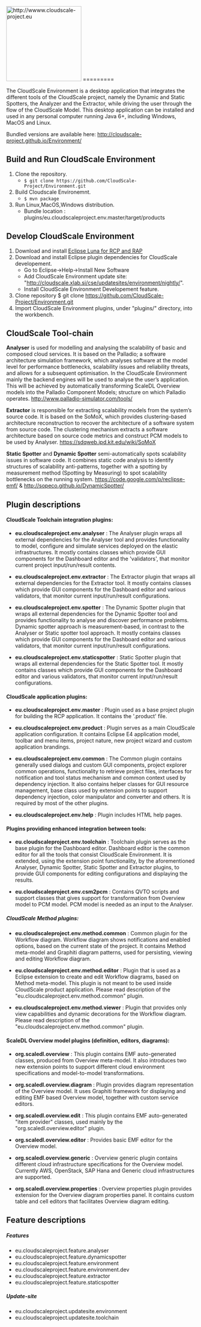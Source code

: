 <img src="http://www.cloudscale-project.eu/static/img/logo-CloudScale.png" alt="http://wwww.cloudscale-project.eu" width=200> 
=========

The CloudScale Environment is a desktop application that integrates the different tools of the CloudScale project, 
namely the Dynamic and Static Spotters, the Analyzer and the Extractor, while driving the user through the flow of the CloudScale Model.
This desktop application can be installed and used in any personal computer running Java 6+, including Windows, MacOS and Linux.

Bundled versions are available here: http://cloudscale-project.github.io/Environment/

Build and Run CloudScale Environment
-----------------------------------------

1. Clone the repository.
	* `$ git clone https://github.com/CloudScale-Project/Environment.git`
2. Build Cloudscale Environemnt.
	* `$ mvn package`
3. Run Linux,MacOS,Windows distribution.
	* Bundle location : plugins/eu.cloudscaleproject.env.master/target/products

Develop CloudScale Environment
-----------------------------------------

1. Download and install [Eclipse Luna for RCP and RAP][1]
2. Download and install Eclipse plugin dependencies for CloudScale developement.
	- Go to Eclipse->Help->Install New Software
	- Add CloudScale Environment update site: "http://cloudscale.xlab.si/cse/updatesites/environment/nightly/".
	- Install CloudScale Environment Developement feature.
3. Clone repository
	$ git clone https://github.com/CloudScale-Project/Environment.git
4. Import CloudScale Environment plugins, under "plugins/" directory, into the workbench.

CloudScale Tool-chain
-----------------------------------------
 **Analyser** is used for modelling and analysing the scalability of basic and composed cloud services. It is based on the Palladio; a software architecture simulation framework, which analyses software at the model level for performance bottlenecks, scalability issues and reliability threats, and allows for a subsequent optimisation. In the CloudScale Environment mainly the backend engines will be used to analyse the user’s application. This will be achieved by automatically transforming ScaleDL Overview models into the Palladio Component Models; structure on which Palladio operates. http://www.palladio-simulator.com/tools/
 
 **Extractor** is responsible for extracting scalability models from the system’s source code. It is based on the SoMoX, which provides clustering-based architecture reconstruction to recover the architecture of a software system from source code. The clustering mechanism extracts a software architecture based on source code metrics and construct PCM models to be used by Analyser. https://sdqweb.ipd.kit.edu/wiki/SoMoX
 
 **Static Spotter**  and  **Dynamic Spotter** semi-automatically spots scalability issues in software code. It combines static code analysis to identify structures of scalability anti-patterns, together with a spotting by measurement method (Spotting by Measuring) to spot scalability bottlenecks on the running system. https://code.google.com/p/reclipse-emf/ & http://sopeco.github.io/DynamicSpotter/
 

Plugin descriptions
-----------------------------------------

#### CloudScale Toolchain integration plugins:

- **eu.cloudscaleproject.env.analyser** : 
 The Analyser plugin wraps all external dependencies for the Analyser tool and provides functionality to model, configure and simulate services deployed on the elastic infrastructures.
It mostly contains classes which provide GUI components for the Dashboard editor and the 'validators', that monitor current project input/run/result contents.

- **eu.cloudscaleproject.env.extractor** : 
 The Extractor plugin that wraps all external dependencies for the Extractor tool. It mostly contains classes which provide GUI components for the Dashboard editor and various validators, that monitor current input/run/result configurations.


- **eu.cloudscaleproject.env.spotter** : 
 The Dynamic Spotter plugin that wraps all external dependencies for the Dynamic Spotter tool and provides functionality to analyse and discover performance problems. Dynamic spotter approach is measurement-based, in contrast to the Analyser or Static spotter tool approach.
It mostly contains classes which provide GUI components for the Dashboard editor and various validators, that monitor current input/run/result configurations.

- **eu.cloudscaleproject.env.staticspotter** : 
 Static Spotter plugin that wraps all external dependencies for the Static Spotter tool. It mostly contains classes which provide GUI components for the Dashboard editor and various validators, that monitor current input/run/result configurations.

#### CloudScale application plugins: 

- **eu.cloudscaleproject.env.master** : 
 Plugin used as a base project plugin for building the RCP application. It contains the '.product' file.

- **eu.cloudscaleproject.env.product** : 
 Plugin serves as a main CloudScale application configuration. It contains Eclipse E4 application model, toolbar and menu items, project nature, new project wizard and custom application brandings.

- **eu.cloudscaleproject.env.common** : 
 The Common plugin contains generally used dialogs and custom GUI components, project explorer common operations, functionality to retrieve project files, interfaces for notification and tool status mechanism and common context used by dependency injection. It also contains helper classes for GUI resource management, base class used by extension points to support dependency injection, color manipulator and converter and others. It is required by most of the other plugins. 

- **eu.cloudscaleproject.env.help** : 
 Plugin includes HTML help pages.

#### Plugins providing enhanced integration between tools:

- **eu.cloudscaleproject.env.toolchain** : 
 Toolchain plugin serves as the base plugin for the Dashboard editor. Dashboard editor is the common editor for all the tools that consist CloudScale Environment. It is extended, using the extension point functionality, by the aforementioned Analyser, Dynamic Spotter, Static Spotter and Extractor plugins, to provide GUI components for editing configurations and displaying the results.

- **eu.cloudscaleproject.env.csm2pcm** : 
 Contains QVTO scripts and support classes that gives support for transformation from Overview model to PCM model. PCM model is needed as an input to the Analyser.

 ##### CloudScale Method plugins:

 - **eu.cloudscaleproject.env.method.common** : 
  Common plugin for the Workflow diagram. Workflow diagram shows notifications and enabled options, based on the current state of the project. It contains Method meta-model and Graphiti diagram patterns, used for persisting, viewing and editing Workflow diagram.

 - **eu.cloudscaleproject.env.method.editor** : 
  Plugin that is used as a Eclipse extension to create and edit Workflow diagrams, based on Method meta-model.
This plugin is not meant to be used inside CloudScale product application.
Please read description of the "eu.cloudscaleproject.env.method.common" plugin.

 - **eu.cloudscaleproject.env.method.viewer** : 
  Plugin that provides only view capabilities and dynamic decorations for the Workflow diagram.
Please read description of the "eu.cloudscaleproject.env.method.common" plugin.

#### ScaleDL Overview model plugins (definition, editors, diagrams):

- **org.scaledl.overview** : 
 This plugin contains EMF auto-generated classes, produced from Overview meta-model. It also introduces two new extension points to support different cloud environment specifications and model-to-model transformations.

- **org.scaledl.overview.diagram** : 
 Plugin provides diagram representation of the Overview model. It uses Graphiti framework for displaying and editing EMF based Overview model, together with custom service editors.

- **org.scaledl.overview.edit** : 
 This plugin contains EMF auto-generated "item provider" classes, used mainly by the "org.scaledl.overview.editor" plugin.

- **org.scaledl.overview.editor** : 
 Provides basic EMF editor for the Overview model.

- **org.scaledl.overview.generic** : 
 Overview generic plugin contains different cloud infrastructure specifications for the Overview model. Currently AWS, OpenStack, SAP Hana and Generic cloud infrastructures are supported.

- **org.scaledl.overview.properties** : 
 Overview properties plugin provides extension for the Overview diagram properties panel. It contains custom table and cell editors that facilitates Overview diagram editing.

Feature descriptions
-----------------------------------------

##### Features
- eu.cloudscaleproject.feature.analyser
- eu.cloudscaleproject.feature.dynamicspotter
- eu.cloudscaleproject.feature.environment
- eu.cloudscaleproject.feature.environment.dev
- eu.cloudscaleproject.feature.extractor
- eu.cloudscaleproject.feature.staticspotter


##### Update-site
- eu.cloudscaleproject.updatesite.environment
- eu.cloudscaleproject.updatesite.toolchain

[1]: https://www.eclipse.org/downloads/packages/eclipse-rcp-and-rap-developers/lunasr1
